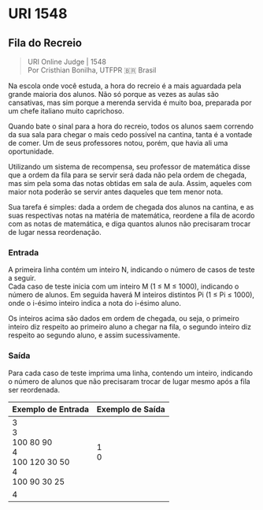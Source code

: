 # URI 1548

## Fila do Recreio

>URI Online Judge | 1548  
>Por Cristhian Bonilha, UTFPR :brazil: Brasil  

Na escola onde você estuda, a hora do recreio é a mais aguardada pela grande maioria dos alunos. Não só porque as vezes as aulas são cansativas, mas sim porque a merenda servida é muito boa, preparada por um chefe italiano muito caprichoso.  

Quando bate o sinal para a hora do recreio, todos os alunos saem correndo da sua sala para chegar o mais cedo possível na cantina, tanta é a vontade de comer. Um de seus professores notou, porém, que havia ali uma oportunidade.  

Utilizando um sistema de recompensa, seu professor de matemática disse que a ordem da fila para se servir será dada não pela ordem de chegada, mas sim pela soma das notas obtidas em sala de aula. Assim, aqueles com maior nota poderão se servir antes daqueles que tem menor nota.  

Sua tarefa é simples: dada a ordem de chegada dos alunos na cantina, e as suas respectivas notas na matéria de matemática, reordene a fila de acordo com as notas de matemática, e diga quantos alunos não precisaram trocar de lugar nessa reordenação.  

### Entrada

A primeira linha contém um inteiro N, indicando o número de casos de teste a seguir.  
Cada caso de teste inicia com um inteiro M (1 ≤ M ≤ 1000), indicando o número de alunos. Em seguida haverá M inteiros distintos Pi (1 ≤ Pi ≤ 1000), onde o i-ésimo inteiro indica a nota do i-ésimo aluno.  

Os inteiros acima são dados em ordem de chegada, ou seja, o primeiro inteiro diz respeito ao primeiro aluno a chegar na fila, o segundo inteiro diz respeito ao segundo aluno, e assim sucessivamente.  

### Saída

Para cada caso de teste imprima uma linha, contendo um inteiro, indicando o número de alunos que não precisaram trocar de lugar mesmo após a fila ser reordenada.  

| Exemplo de Entrada                                             | Exemplo de Saída |
| -------------------------------------------------------------- | ---------------- |
| 3<br>3<br>100 80 90<br>4<br>100 120 30 50<br>4<br>100 90 30 25 | 1<br>0<br>       |
| 4                                                              |
